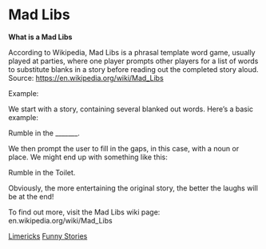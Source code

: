 # Mad Libs
**What is a Mad Libs**

According to Wikipedia, Mad Libs is a phrasal template word game, usually played at parties, where one player prompts other players for a list of words to substitute blanks in a story before reading out the completed story aloud. Source: https://en.wikipedia.org/wiki/Mad_Libs
 
Example:
 
We start with a story, containing several blanked out words. Here’s a basic example:
 
Rumble in the  _______.
 
We then prompt the user to fill in the gaps, in this case, with a noun or place. We might end up with something like this:

Rumble in the Toilet.
 
Obviously, the more entertaining the original story, the better the laughs will be at the end!
 
To find out more, visit the Mad Libs wiki page: en.wikipedia.org/wiki/Mad_Libs

[Limericks](https://pun.me/pages/funny-limericks.php)
[Funny Stories](https://thoughtcatalog.com/january-nelson/2018/06/funny-stories/)